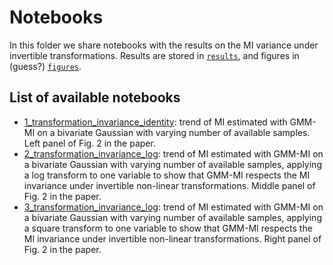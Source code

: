 # Notebooks 

In this folder we share notebooks with the results on the MI variance under invertible transformations. Results are stored in [`results`](https://github.com/dpiras/MI_estimation/tree/main/notebooks/invariance_bias/results), and figures in (guess?) [`figures`](https://github.com/dpiras/MI_estimation/tree/main/notebooks/invariance_bias/figures). 

## List of available notebooks

- [1_transformation_invariance_identity](https://github.com/dpiras/MI_estimation/blob/main/notebooks/invariance_bias/1_transformation_invariance_identity.ipynb): trend of MI estimated with GMM-MI on a bivariate Gaussian with varying number of available samples. Left panel of Fig. 2 in the paper.
- [2_transformation_invariance_log](https://github.com/dpiras/MI_estimation/blob/main/notebooks/invariance_bias/1_transformation_invariance_log.ipynb): trend of MI estimated with GMM-MI on a bivariate Gaussian with varying number of available samples, applying a log transform to one variable to show that GMM-MI respects the MI invariance under invertible non-linear transformations. Middle panel of Fig. 2 in the paper.
- [3_transformation_invariance_log](https://github.com/dpiras/MI_estimation/blob/main/notebooks/invariance_bias/3_transformation_invariance_square.ipynb): trend of MI estimated with GMM-MI on a bivariate Gaussian with varying number of available samples, applying a square transform to one variable to show that GMM-MI respects the MI invariance under invertible non-linear transformations. Right panel of Fig. 2 in the paper.

